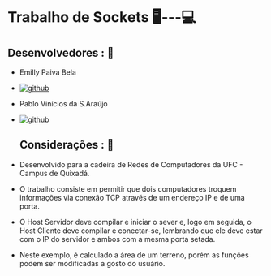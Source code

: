 # Trabalho de Sockets 🖥️---💻​

## Desenvolvedores :  👥
- Emilly Paiva Bela
- [![github](https://img.shields.io/badge/GitHub-100000?style=for-the-badge&logo=github&logoColor=white)](https://github.com/sfoDavid)

- Pablo Vinícios da S.Araújo
- [![github](https://img.shields.io/badge/GitHub-100000?style=for-the-badge&logo=github&logoColor=white)](https://github.com/PabloVini28)

  ## Considerações : 📝

- Desenvolvido para a cadeira de Redes de Computadores da UFC - Campus de Quixadá.

- O trabalho consiste em permitir que dois computadores troquem informações via conexão TCP através de um endereço IP e de uma porta.
  
- O Host Servidor deve compilar e iniciar o sever e, logo em seguida, o Host Cliente deve compilar e conectar-se, lembrando que ele deve estar com o IP
do servidor e ambos com a mesma porta setada.

- Neste exemplo, é calculado a área de um terreno, porém as funções podem ser modificadas a gosto do usuário.
